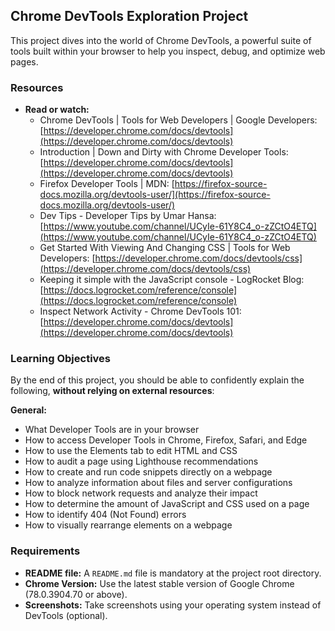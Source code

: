 ## Chrome DevTools Exploration Project

This project dives into the world of Chrome DevTools, a powerful suite of tools built within your browser to help you inspect, debug, and optimize web pages.

### Resources

- **Read or watch:**
  - Chrome DevTools | Tools for Web Developers | Google Developers: [https://developer.chrome.com/docs/devtools](https://developer.chrome.com/docs/devtools)
  - Introduction | Down and Dirty with Chrome Developer Tools: [https://developer.chrome.com/docs/devtools](https://developer.chrome.com/docs/devtools)
  - Firefox Developer Tools | MDN: [https://firefox-source-docs.mozilla.org/devtools-user/](https://firefox-source-docs.mozilla.org/devtools-user/)
  - Dev Tips - Developer Tips by Umar Hansa: [https://www.youtube.com/channel/UCyIe-61Y8C4_o-zZCtO4ETQ](https://www.youtube.com/channel/UCyIe-61Y8C4_o-zZCtO4ETQ)
  - Get Started With Viewing And Changing CSS | Tools for Web Developers: [https://developer.chrome.com/docs/devtools/css](https://developer.chrome.com/docs/devtools/css)
  - Keeping it simple with the JavaScript console - LogRocket Blog: [https://docs.logrocket.com/reference/console](https://docs.logrocket.com/reference/console)
  - Inspect Network Activity - Chrome DevTools 101: [https://developer.chrome.com/docs/devtools](https://developer.chrome.com/docs/devtools)

### Learning Objectives

By the end of this project, you should be able to confidently explain the following, **without relying on external resources**:

**General:**

- What Developer Tools are in your browser
- How to access Developer Tools in Chrome, Firefox, Safari, and Edge
- How to use the Elements tab to edit HTML and CSS
- How to audit a page using Lighthouse recommendations
- How to create and run code snippets directly on a webpage
- How to analyze information about files and server configurations
- How to block network requests and analyze their impact
- How to determine the amount of JavaScript and CSS used on a page
- How to identify 404 (Not Found) errors
- How to visually rearrange elements on a webpage

### Requirements

- **README file:** A `README.md` file is mandatory at the project root directory.
- **Chrome Version:** Use the latest stable version of Google Chrome (78.0.3904.70 or above).
- **Screenshots:** Take screenshots using your operating system instead of DevTools (optional).
